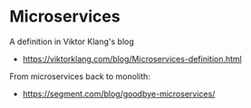 # Microservices

A definition in Viktor Klang's blog
- https://viktorklang.com/blog/Microservices-definition.html

From microservices back to monolith:
- https://segment.com/blog/goodbye-microservices/
